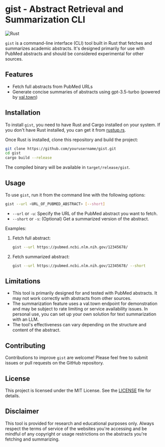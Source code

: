 # gist - Abstract Retrieval and Summarization CLI

![Rust](https://img.shields.io/badge/rust-%23000000.svg?style=for-the-badge&logo=rust&logoColor=white)

`gist` is a command-line interface (CLI) tool built in Rust that fetches and summarizes academic abstracts. It's designed primarily for use with PubMed abstracts and should be considered experimental for other sources.

## Features

- Fetch full abstracts from PubMed URLs
- Generate concise summaries of abstracts using gpt-3.5-turbo (powered by [val.town](https://www.val.town/v/aeronjl/gist))

## Installation

To install `gist`, you need to have Rust and Cargo installed on your system. If you don't have Rust installed, you can get it from [rustup.rs](https://rustup.rs/).

Once Rust is installed, clone this repository and build the project:

```bash
git clone https://github.com/yourusername/gist.git
cd gist
cargo build --release
```

The compiled binary will be available in `target/release/gist`.

## Usage

To use `gist`, run it from the command line with the following options:

```bash
gist --url <URL_OF_PUBMED_ABSTRACT> [--short]
```

- `--url` or `-u`: Specify the URL of the PubMed abstract you want to fetch.
- `--short` or `-s`: (Optional) Get a summarized version of the abstract.

Examples:

1. Fetch full abstract:
   ```bash
   gist --url https://pubmed.ncbi.nlm.nih.gov/12345678/
   ```

2. Fetch summarized abstract:
   ```bash
   gist --url https://pubmed.ncbi.nlm.nih.gov/12345678/ --short
   ```

## Limitations

- This tool is primarily designed for and tested with PubMed abstracts. It may not work correctly with abstracts from other sources.
- The summarization feature uses a val.town endpoint for demonstration and may be subject to rate limiting or service availability issues. In personal use, you can set up your own solution for text summarization with an LLM.
- The tool's effectiveness can vary depending on the structure and content of the abstract.

## Contributing

Contributions to improve `gist` are welcome! Please feel free to submit issues or pull requests on the GitHub repository.

## License

This project is licensed under the MIT License. See the [LICENSE](LICENSE) file for details.

## Disclaimer

This tool is provided for research and educational purposes only. Always respect the terms of service of the websites you're accessing and be mindful of any copyright or usage restrictions on the abstracts you're fetching and summarizing.
